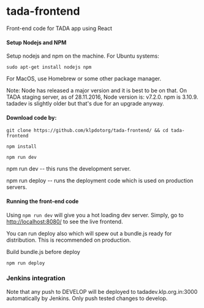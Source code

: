 # tada-frontend
Front-end code for TADA app using React

#### Setup Nodejs and NPM

Setup nodejs and npm on the machine. For Ubuntu systems:

```
sudo apt-get install nodejs npm

```

For MacOS, use Homebrew or some other package manager.

Note: Node has released a major version and it is best to be on that. On TADA staging server, as of 28.11.2016, Node version is: v7.2.0. npm is 3.10.9. tadadev is slightly older but that's due for an upgrade anyway.

#### Download code by:
```
git clone https://github.com/klpdotorg/tada-frontend/ && cd tada-frontend

npm install

npm run dev
```
npm run dev -- this runs the development server.

npm run deploy -- runs the deployment code which is used on production servers.

#### Running the front-end code

Using ``` npm run dev ``` will give you a hot loading dev server. Simply, go to [http://localhost:8080/](http://localhost:8080/) to see the live frontend.

You can run deploy also which will spew out a bundle.js ready for distribution. This is recommended on production.

Build bundle.js before deploy
```
npm run deploy
```

### Jenkins integration

Note that any push to DEVELOP will be deployed to tadadev.klp.org.in:3000 automatically by Jenkins. Only push tested changes to develop.
